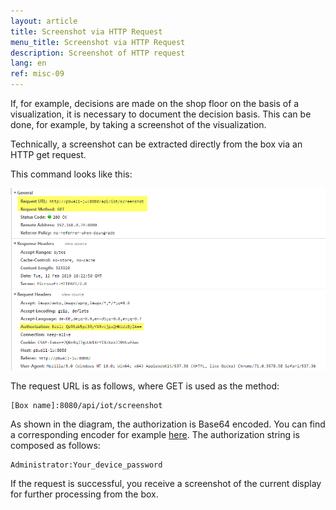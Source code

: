 ```yaml
---
layout: article
title: Screenshot via HTTP Request
menu_title: Screenshot via HTTP Request
description: Screenshot of HTTP request
lang: en
ref: misc-09
---
```


If, for example, decisions are made on the shop floor on the basis of a visualization, it is necessary to document the decision basis.
This can be done, for example, by taking a screenshot of the visualization.

Technically, a screenshot can be extracted directly from the box via an HTTP get request.

This command looks like this:

![HTTP Get Request](/assets/images/misc/Screenshot/Screenshot01.png)

The request URL is as follows, where GET is used as the method:

```
[Box name]:8080/api/iot/screenshot
```

As shown in the diagram, the authorization is Base64 encoded. You can find a corresponding encoder for example [here](https://www.base64encode.org/). 
The authorization string is composed as follows:

```
Administrator:Your_device_password
```

If the request is successful, you receive a screenshot of the current display for further processing from the box.